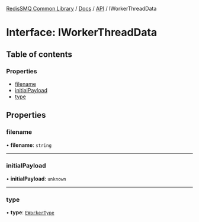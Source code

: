 [RedisSMQ Common Library](../../../README.md) / [Docs](../../README.md) / [API](../README.md) / IWorkerThreadData

# Interface: IWorkerThreadData

## Table of contents

### Properties

- [filename](IWorkerThreadData.md#filename)
- [initialPayload](IWorkerThreadData.md#initialpayload)
- [type](IWorkerThreadData.md#type)

## Properties

### filename

• **filename**: `string`

___

### initialPayload

• **initialPayload**: `unknown`

___

### type

• **type**: [`EWorkerType`](../enums/EWorkerType.md)
